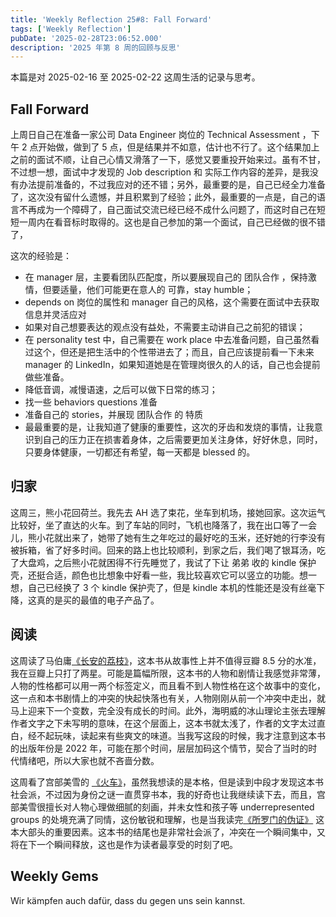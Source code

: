 ```yaml
---
title: 'Weekly Reflection 25#8: Fall Forward'
tags: ['Weekly Reflection']
pubDate: '2025-02-28T23:06:52.000'
description: '2025 年第 8 周的回顾与反思'
---
```


本篇是对 2025-02-16 至 2025-02-22 这周生活的记录与思考。

## Fall Forward

上周日自己在准备一家公司 Data Engineer 岗位的 Technical Assessment ，下午 2 点开始做，做到了 5 点，但是结果并不如意，估计也不行了。这个结果加上之前的面试不顺，让自己心情又滑落了一下，感觉又要重投开始来过。虽有不甘，不过想一想，面试中才发现的 Job description 和 实际工作内容的差异，是我没有办法提前准备的，不过我应对的还不错；另外，最重要的是，自己已经全力准备了，这次没有留什么遗憾，并且积累到了经验；此外，最重要的一点是，自己的语言不再成为一个障碍了，自己面试交流已经已经不成什么问题了，而这时自己在短短一周内在看音标时取得的。这也是自己参加的第一个面试，自己已经做的很不错了，

这次的经验是：

- 在 manager 层，主要看团队匹配度，所以要展现自己的 团队合作 ，保持激情，但要适量，他们可能更在意人的 可靠，stay humble；
- depends on 岗位的属性和 manager 自己的风格，这个需要在面试中去获取信息并灵活应对
- 如果对自己想要表达的观点没有益处，不需要主动讲自己之前犯的错误；
- 在 personality test 中，自己需要在 work place 中去准备问题，自己虽然看过这个，但还是把生活中的个性带进去了；而且，自己应该提前看一下未来 manager 的 LinkedIn，如果知道她是在管理岗很久的人的话，自己也会提前做些准备。
- 降低音调，减慢语速，之后可以做下日常的练习；
- 找一些 behaviors questions 准备
- 准备自己的 stories，并展现 团队合作 的 特质
- 最最重要的是，让我知道了健康的重要性，这次的牙齿和发烧的事情，让我意识到自己的压力正在损害着身体，之后需要更加关注身体，好好休息，同时，只要身体健康，一切都还有希望，每一天都是 blessed 的。

## 归家

这周三，熊小花回荷兰。我先去 AH 选了束花，坐车到机场，接她回家。这次运气比较好，坐了直达的火车。到了车站的同时，飞机也降落了，我在出口等了一会儿，熊小花就出来了，她带了她有生之年吃过的最好吃的玉米，还好她的行李没有被拆箱，省了好多时间。回来的路上也比较顺利，到家之后，我们喝了银耳汤，吃了大盘鸡，之后熊小花就困得不行先睡觉了，我试了下让 弟弟 收的 kindle 保护壳，还挺合适，颜色也比想象中好看一些，我比较喜欢它可以竖立的功能。想一想，自己已经换了 3 个 kindle 保护壳了，但是 kindle 本机的性能还是没有丝毫下降，这真的是买的最值的电子产品了。

## 阅读

这周读了马伯庸[《长安的荔枝》](https://book.douban.com/subject/36104107/)，这本书从故事性上并不值得豆瓣 8.5 分的水准，我在豆瓣上只打了两星。可能是篇幅所限，这本书的人物和剧情让我感觉非常薄，人物的性格都可以用一两个标签定义，而且看不到人物性格在这个故事中的变化，这一点和本书剧情上的冲突的快起快落也有关，人物刚刚从前一个冲突中走出，就马上迎来下一个变数，完全没有成长的时间。此外，海明威的冰山理论主张去理解作者文字之下未写明的意味，在这个层面上，这本书就太浅了，作者的文字太过直白，经不起玩味，读起来有些爽文的味道。当我写这段的时候，我才注意到这本书的出版年份是 2022 年，可能在那个时间，层层加码这个情节，契合了当时的时代情绪吧，所以大家也就不吝啬分数。

这周看了宫部美雪的 [《火车》](https://book.douban.com/subject/26651873/)，虽然我想读的是本格，但是读到中段才发现这本书社会派，不过因为身份之谜一直贯穿书本，我的好奇也让我继续读下去，而且，宫部美雪很擅长对人物心理做细腻的刻画，并未女性和孩子等 underrepresented groups 的处境充满了同情，这份敏锐和理解，也是当我读完[《所罗门的伪证》](https://book.douban.com/subject/25954353/) 这本大部头的重要因素。这本书的结尾也是非常社会派了，冲突在一个瞬间集中，又将在下一个瞬间释放，这也是作为读者最享受的时刻了吧。

## Weekly Gems

Wir kämpfen auch dafür, dass du gegen uns sein kannst.
